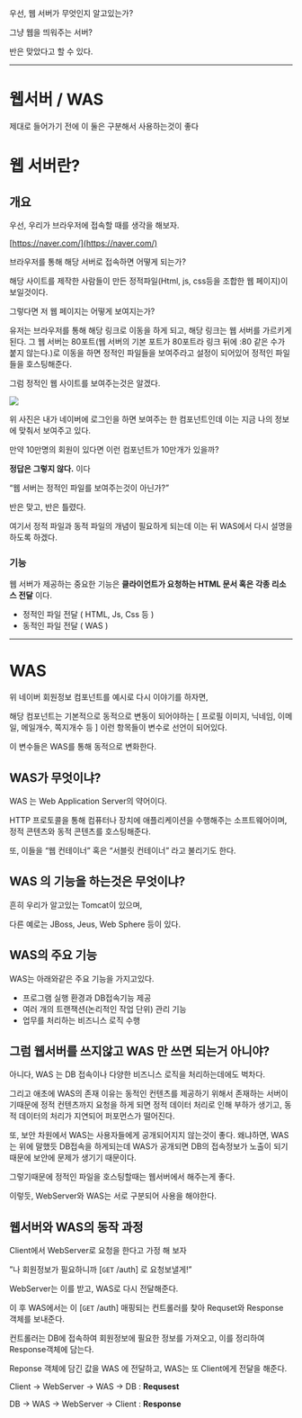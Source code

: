 우선, 웹 서버가 무엇인지 알고있는가?

그냥 웹을 띄워주는 서버?

반은 맞았다고 할 수 있다.

---

# 웹서버 / WAS

제대로 들어가기 전에 이 둘은 구분해서 사용하는것이 좋다

# 웹 서버란?

## 개요

우선, 우리가 브라우저에 접속할 때를 생각을 해보자.

[https://naver.com/](https://naver.com/)

브라우저를 통해 해당 서버로 접속하면 어떻게 되는가?

해당 사이트를 제작한 사람들이 만든 정적파일(Html, js, css등을 조합한 웹 페이지)이 보일것이다.

그렇다면 저 웹 페이지는 어떻게 보여지는가?

유저는 브라우저를 통해 해당 링크로 이동을 하게 되고, 해당 링크는 웹 서버를 가르키게 된다.
그 웹 서버는 80포트(웹 서버의 기본 포트가 80포트라 링크 뒤에 :80 같은 수가 붙지 않는다.)로 이동을 하면 정적인 파일들을 보여주라고 설정이 되어있어 정적인 파일들을 호스팅해준다.

그럼 정적인 웹 사이트를 보여주는것은 알겠다.

![](https://velog.velcdn.com/images/vpdls1511/post/51fc0c96-a54d-4b8a-bfd0-1c42a002b4c7/image.png)


위 사진은 내가 네이버에 로그인을 하면 보여주는 한 컴포넌트인데 이는 지금 나의 정보에 맞춰서 보여주고 있다.

만약 10만명의 회원이 있다면 이런 컴포넌트가 10만개가 있을까?

**정답은 그렇지 않다.** 이다

“웹 서버는 정적인 파일를 보여주는것이 아닌가?”

반은 맞고, 반은 틀렸다.

여기서 정적 파일과 동적 파일의 개념이 필요하게 되는데 이는 뒤 WAS에서 다시 설명을 하도록 하겠다.

### 기능

웹 서버가 제공하는 중요한 기능은 **클라이언트가 요청하는 HTML 문서 혹은 각종 리소스 전달** 이다.

- 정적인 파일 전달 ( HTML, Js, Css 등 )
- 동적인 파일 전달 ( WAS )

---

# WAS

위 네이버 회원정보 컴포넌트를 예시로 다시 이야기를 하자면,

해당 컴포넌트는 기본적으로 동적으로 변동이 되어야하는 [ 프로필 이미지, 닉네임, 이메일, 메일개수, 쪽지개수 등 ] 이런 항목들이 변수로 선언이 되어있다.

이 변수들은 WAS를 통해 동적으로 변화한다.

## WAS가 무엇이냐?

WAS 는 Web Application Server의 약어이다.

HTTP 프로토콜을 통해 컴퓨터나 장치에 애플리케이션을 수행해주는 소프트웨어이며, 정적 콘텐츠와 동적 콘텐츠를 호스팅해준다.

또, 이들을 “웹 컨테이너” 혹은 “서블릿 컨테이너” 라고 불리기도 한다.

## WAS 의 기능을 하는것은 무엇이냐?

흔히 우리가 알고있는 Tomcat이 있으며,

다른 예로는 JBoss, Jeus, Web Sphere 등이 있다.

## WAS의 주요 기능

WAS는 아래와같은 주요 기능을 가지고있다.

- 프로그램 실행 환경과 DB접속기능 제공
- 여러 개의 트랜잭션(논리적인 작업 단위) 관리 기능
- 업무를 처리하는 비즈니스 로직 수행

## 그럼 웹서버를 쓰지않고 WAS 만 쓰면 되는거 아니야?

아니다, WAS 는 DB 접속이나 다양한 비즈니스 로직을 처리하는데에도 벅차다.

그리고 애초에 WAS의 존재 이유는 동적인 컨텐츠를 제공하기 위해서 존재하는 서버이기때문에 정적 컨텐츠까지 요청을 하게 되면 정적 데이터 처리로 인해 부하가 생기고, 동적 데이터의 처리가 지연되어 퍼포먼스가 떨어진다.

또, 보안 차원에서 WAS는 사용자들에게 공개되어지지 않는것이 좋다.
왜냐하면, WAS는 위에 말했듯 DB접속을 하게되는데 WAS가 공개되면 DB의 접속정보가 노출이 되기 때문에 보안에 문제가 생기기 때문이다.

그렇기때문에 정적인 파일을 호스팅할때는 웹서버에서 해주는게 좋다.

이렇듯, WebServer와 WAS는 서로 구분되어 사용을 해야한다.

## 웹서버와 WAS의 동작 과정

Client에서 WebServer로 요청을 한다고 가정 해 보자

”나 회원정보가 필요하니까 [`GET` /auth] 로 요청보낼게!”

WebServer는 이를 받고,  WAS로 다시 전달해준다.

이 후 WAS에서는 이 [`GET` /auth] 매핑되는 컨트롤러를 찾아 Requset와 Response 객체를 보내준다.

컨트롤러는 DB에 접속하여 회원정보에 필요한 정보를 가져오고, 이를 정리하여 Response객체에 담는다.

Reponse 객체에 담긴 값을 WAS 에 전달하고, WAS는 또 Client에게 전달을 해준다.

Client → WebServer → WAS → DB : **Requsest**

DB → WAS → WebServer → Client : **Response**
